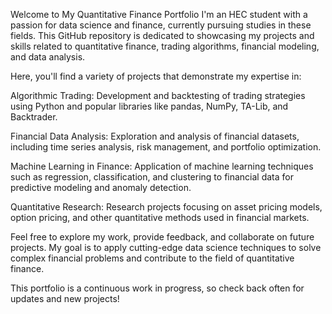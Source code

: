 Welcome to My Quantitative Finance Portfolio
I'm an HEC student with a passion for data science and finance, currently pursuing studies in these fields. This GitHub repository is dedicated to showcasing my projects and skills related to quantitative finance, trading algorithms, financial modeling, and data analysis.

Here, you'll find a variety of projects that demonstrate my expertise in:

Algorithmic Trading: Development and backtesting of trading strategies using Python and popular libraries like pandas, NumPy, TA-Lib, and Backtrader.

Financial Data Analysis: Exploration and analysis of financial datasets, including time series analysis, risk management, and portfolio optimization.

Machine Learning in Finance: Application of machine learning techniques such as regression, classification, and clustering to financial data for predictive modeling and anomaly detection.

Quantitative Research: Research projects focusing on asset pricing models, option pricing, and other quantitative methods used in financial markets.

Feel free to explore my work, provide feedback, and collaborate on future projects. My goal is to apply cutting-edge data science techniques to solve complex financial problems and contribute to the field of quantitative finance.

This portfolio is a continuous work in progress, so check back often for updates and new projects!

